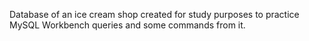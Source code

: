 Database of an ice cream shop created for study purposes to practice MySQL Workbench queries and some commands from it.
